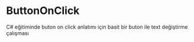 # ButtonOnClick
C# eğitiminde buton on click anlatımı için basit bir buton ile text değiştirme çalışması
